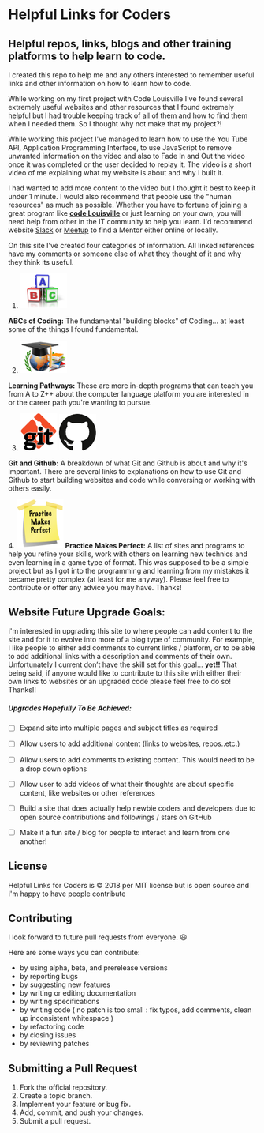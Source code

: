 # **Helpful Links for Coders**

## Helpful repos, links, blogs and other training platforms to help learn to code. </h3>

I created this repo to help me and any others interested to remember useful links and other information on how to learn how to code.

While working on my first project with Code Louisville I've found several extremely useful websites and other resources that I found extremely helpful
but I had trouble keeping track of all of them and how to find them when I needed them. So I thought why not make that my project?!

While working this project I've managed to learn how to use the You Tube API, Application Programming Interface, to use JavaScript to remove unwanted
information on the video and also to Fade In and Out the video once it was completed or the user decided to replay it. The video is a short video of me
explaining what my website is about and why I built it.

I had wanted to add more content to the video but I thought it best to keep it under 1 minute. I would also recommend that people use the "human resources"
as much as possible. Whether you have to fortune of joining a great program like [**code Louisville**](https://codelouisville.org/) or just learning on your own, you will need help
from other in the IT community to help you learn. I'd recommend website [Slack](https://slack.com/) or [Meetup](https://www.meetup.com/topics/slack/)
 to find a Mentor either online or locally.

 On this site I've created four categories of information. All linked references have my comments or someone else of what they thought of it and why they think its useful.
<!-- added <img src=".."> format to images so I could control the img size -->
1. <img src="img/abcBlocks.png" width=95px>
**ABCs of Coding:** The fundamental "building blocks" of Coding... at least some of the things I found fundamental.
<!-- added <img src=".."> format to images so I could control the img size -->
2. <img src="img/learning-paths.png" width=95px>
**Learning Pathways:** These are more in-depth programs that can teach you from A to Z++ about the computer language platform you are interested in or the career path you're wanting to pursue.
<!-- added <img src=".."> format to images so I could control the img size -->
3. <img src="img/gitLog.png" width=75px>  <img src="img/github.png" width=75px>
<p><strong>Git and Github:</strong> A breakdown of what Git and Github is about and why it's important. There are several links to explanations on how to use Git and Github to start building websites and code while conversing or working with others easily.</p>
  <!-- added <img src=".."> format to images so I could control the img size -->
4. <img src="img/practiceMakesPerfect.png" width=95px>
<strong>Practice Makes Perfect:</strong> A list of sites and programs to help you refine your skills, work with others on learning new technics and even learning in a game type of format. This was supposed to be a simple project but as I got into the programming and learning from my mistakes it became pretty complex (at least for me anyway). Please feel free to contribute or offer any advice you may have. Thanks!


## Website Future Upgrade Goals:
  I'm interested in upgrading this site to where people can add content to the site and for it to evolve into more of a blog type of community.  For example, I like people to either add comments to current links / platform, or to be able to add additional links with a description and comments of their own. Unfortunately I current don’t have the skill set for this goal… **yet!!** That being said, if anyone would like to contribute to this site with either their own links to websites or an upgraded code please feel free to do so! Thanks!!

##### Upgrades Hopefully To Be Achieved:
- [ ] Expand site into multiple pages and subject titles as required
- [ ] Allow users to add additional content \(links to websites, repos..etc.\)
- [ ] Allow users to add comments to existing content. This would need to be a drop down options
- [ ] Allow user to add videos of what their thoughts are about specific content, like websites or other references
- [ ] Build a site that does actually help newbie coders and developers due to open source contributions and followings / stars on GitHub
- [ ] Make it a fun site / blog for people to interact and learn from one another!


## License
Helpful Links for Coders is :copyright: 2018 per MIT license but is open source and I'm happy to have people contribute

## Contributing

I look forward to future pull requests from everyone. :smiley:

Here are some ways you can contribute:

* by using alpha, beta, and prerelease versions
* by reporting bugs
* by suggesting new features
* by writing or editing documentation
* by writing specifications
* by writing code ( no patch is too small : fix typos, add comments, clean up inconsistent whitespace )
* by refactoring code
* by closing issues
* by reviewing patches

## Submitting a Pull Request
1. Fork the official repository.
2. Create a topic branch.
3. Implement your feature or bug fix.
4. Add, commit, and push your changes.
5. Submit a pull request.

